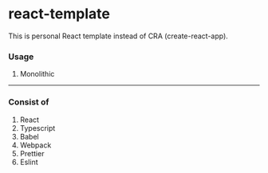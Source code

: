 # react-template

This is personal React template instead of CRA (create-react-app).

### Usage
1. Monolithic

---

### Consist of
1. React
2. Typescript
3. Babel
4. Webpack
5. Prettier
6. Eslint